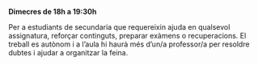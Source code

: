 
**Dimecres de 18h a 19:30h**

Per a estudiants de secundaria que requereixin ajuda en qualsevol assignatura, reforçar continguts, preparar exàmens o recuperacions. El treball es autònom i a l’aula hi haurà més d’un/a professor/a per resoldre dubtes i ajudar a organitzar la feina.

